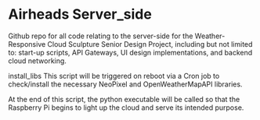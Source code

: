 # Airheads Server_side
Github repo for all code relating to the server-side for the Weather-Responsive Cloud Sculpture Senior Design Project, including but not limited to: start-up scripts, API Gateways, UI design implementations, and backend cloud networking.


install_libs
  This script will be triggered on reboot via a Cron job to check/install the necessary NeoPixel and OpenWeatherMapAPI libraries.
  
  At the end of this script, the python executable will be called so that the Raspberry Pi begins to light up the cloud and serve its intended purpose.
